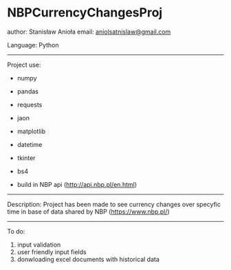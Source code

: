 # NBPCurrencyChangesProj

author: Stanisław Anioła
email: aniolsatnislaw@gmail.com

Language: Python
___________________________________
Project use:
- numpy
- pandas
- requests
- jaon
- matplotlib
- datetime
- tkinter
- bs4

- build in NBP api (http://api.nbp.pl/en.html)
___________________________________
Description:
Project has been made to see currency changes over specyfic time in base of data shared by NBP (https://www.nbp.pl/)
___________________________________
To do:
1. input validation
2. user friendly input fields
3. donwloading excel documents with historical data
